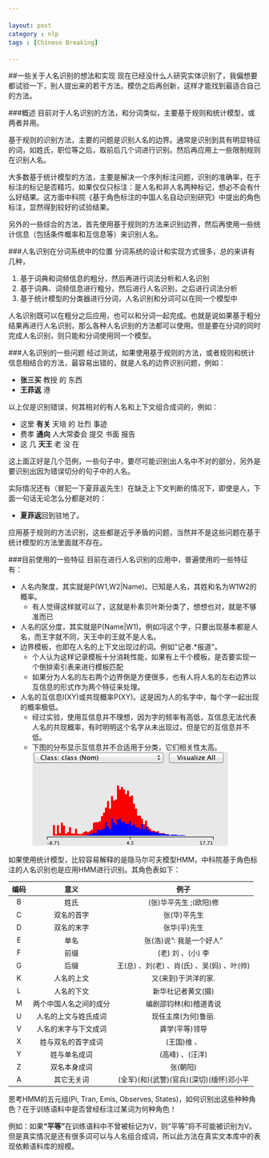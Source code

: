 ```yaml
---

layout: post
category : nlp
tags : [Chinese Breaking]

---
```


##一些关于人名识别的想法和实现
现在已经没什么人研究实体识别了，我偏想要都试验一下，别人提出来的若干方法。模仿之后再创新，这样才能找到最适合自己的方法。

###概述
目前对于人名识别的方法，和分词类似，主要基于规则和统计模型，或两者并用。

基于规则的识别方法，主要的问题是识别人名的边界。通常是识别到具有明显特征的词，如姓氏，职位等之后，取前后几个词进行识别。然后再应用上一些限制规则在识别人名。

大多数基于统计模型的方法，主要是解决一个序列标注问题，识别的准确率，在于标注的标记是否精巧，如果仅仅只标注：是人名和非人名两种标记，想必不会有什么好结果。这方面中科院《基于角色标注的中国人名自动识别研究》中提出的角色标注，显然得到较好的试验结果。

另外的一些综合的方法，首先使用基于规则的方法来识别边界，然后再使用一些统计信息（包括条件概率和互信息等）来识别人名。

###人名识别在分词系统中的位置
分词系统的设计和实现方式很多，总的来讲有几种，
<ol>
<li>基于词典和词频信息的粗分，然后再进行词法分析和人名识别</li>
<li>基于词典、词频信息进行粗分，然后进行人名识别，之后进行词法分析</li>
<li>基于统计模型的分类器进行分词，人名识别和分词可以在同一个模型中</li>
</ol>
人名识别既可以在粗分之后应用，也可以和分词一起完成。也就是说如果基于粗分结果再进行人名识别，那么各种人名识别的方法都可以使用。但是要在分词的同时完成人名识别，则只能和分词使用同一个模型。

###人名识别的一些问题
经过测试，如果使用基于规则的方法，或者规则和统计信息相结合的方法，最容易出错的，就是人名的边界识别问题，例如：
<ul>
<li><b>张三买</b> 教授 的 东西</li>
<li><b>王菲返</b> 港</li>
</ul>
以上仅是识别错误，何其相对的有人名和上下文组合成词的，例如：
<ul>
<li>这里 <b>有关</b> 天培 的 壮烈 事迹</li>
<li>费孝 <b>通向</b> 人大常委会 提交 书面 报告</li>
<li>这 几 <b>天王</b> 老 没 在</li>
</ul>
这上面正好是几个范例，一些句子中，要尽可能识别出人名中不对的部分，另外是要识别出因为错误切分的句子中的人名。

实际情况还有（冒犯一下夏菲返先生）在缺乏上下文判断的情况下，即使是人，下面一句话无论怎么分都是对的：
<ul>
<li><b>夏菲返</b>回到驻地了。</li>
</ul>
应用基于规则的方法识别，这些都是近乎矛盾的问题，当然并不是这些问题在基于统计模型的方法里面就不存在。

###目前使用的一些特征
目前在进行人名识别的应用中，普遍使用的一些特征有：
<ul>
<li>
人名内聚度，其实就是P(W1,W2|Name)。已知是人名，其姓和名为W1W2的概率。
<ul>
<li>有人觉得这样就可以了，这就是朴素贝叶斯分类了，想想也对，就是不够准而已</li>
</ul>
</li>
<li>人名的区分度，其实就是P(Name|W1)。例如冯这个字，只要出现基本都是人名，而王字就不同，天王中的王就不是人名。</li>
<li>
边界模板，也即在人名的上下文出现过的词。例如"记者.*报道"。
<ul>
<li>个人认为这样记录模板十分消耗性能，如果有上千个模板，是否要实现一个倒排索引表来进行模板匹配</li>
<li>如果分为人名的左右两个边界倒是方便很多，也有人将人名的左右边界以互信息的形式作为两个特征来处理。</li>
</ul>
</li>
<li>
人名的互信息I(XY)或共现概率P(XY)。这是因为人的名字中，每个字一起出现的概率极低。
<ul>
<li>
经过实验，使用互信息并不理想，因为字的频率有高低，互信息无法代表人名的共现概率，有时明明这个名字从未出现过，但是它的互信息并不低。
</li>
<li>
下图的分布显示互信息并不合适用于分类，它们相关性太高。
<img src="/assets/20131004/Distribution_MI.png" title="人名内部互信息分布，蓝色表示属于人名，红色不是人名"/>
</li>
</ul>
</li>
</ul>

如果使用统计模型，比较容易解释的是隐马尔可夫模型HMM，中科院基于角色标注的人名识别也是应用HMM进行识别。其角色表如下：

| 编码 | 意义 | 例子 |
| :----------: | :-----------: | :----------: |
| B | 姓氏  | (张)华平先生 ;(欧阳)修 |
| C | 双名的首字            |  张(华)平先生               |
| D | 双名的末字            	| 张华(平)先生                | 
| E | 单名                  |   张(浩)说“: 我是一个好人”      |     
| F | 前缀                  |    (老) 刘 、(小) 李          | 
| G | 后缀                  |   王(总) 、刘(老) 、肖(氏) 、吴(妈) 、叶(帅) | 
| K | 人名的上文             |     又(来到)于洪洋的家.        |      
| L | 人名的下文             |   新华社记者黄文(摄)           |      
| M | 两个中国人名之间的成分 	|       编剧邵钧林(和)稽道青说     |              
| U | 人名的上文与姓氏成词    | 现任主席(为何)鲁丽.            |              
| V | 人名的末字与下文成词    | 	   龚学(平等)领导           |           
| X | 姓与双名的首字成词      |   (王国)维 、              |  
| Y | 姓与单名成词           | (高峰) 、(汪洋)             |            
| Z | 双名本身成词           |  张(朝阳)                 | 
| A | 其它无关词             | (全军)(和)(武警)(官兵)(深切)(缅怀)邓小平|       

思考HMM的五元组(Pi, Tran, Emis, Observes, States)，如何识别出这些种种角色？在于训练语料中是否曾经标注过某词为何种角色！

例如：如果<b>“平等”</b>在训练语料中不曾被标记为V，则“平等”将不可能被识别为V。但是真实情况是还有很多词可以与人名组合成词，所以此方法在真实文本库中的表现依赖语料库的规模。

